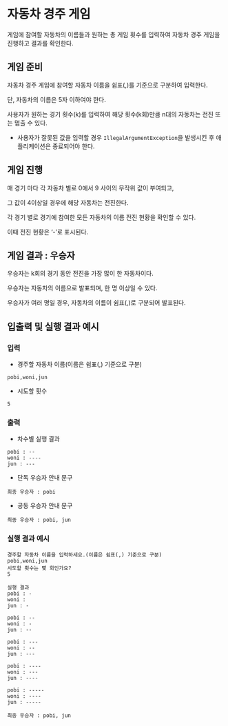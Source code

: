 # 자동차 경주 게임

게임에 참여할 자동차의 이름들과 원하는 총 게임 횟수를 입력하여 자동차 경주 게임을 진행하고 결과를 확인한다.

## 게임 준비

자동차 경주 게임에 참여할 자동차 이름을 쉼표(,)를 기준으로 구분하여 입력한다.

단, 자동차의 이름은 5자 이하여야 한다.

사용자가 원하는 경기 횟수(k)를 입력하여 해당 횟수(k회)만큼 n대의 자동차는 전진 또는 멈출 수 있다.

- 사용자가 잘못된 값을 입력할 경우 `IllegalArgumentException`을 발생시킨 후 애플리케이션은 종료되어야 한다.

## 게임 진행

매 경기 마다 각 자동차 별로  0에서 9 사이의 무작위 값이 부여되고,

그 값이 4이상일 경우에 해당 자동차는 전진한다.

각 경기 별로 경기에 참여한 모든 자동차의 이름  전진 현황을 확인할 수 있다.

이때 전진 현황은 ‘-’로 표시된다.

## 게임 결과 : 우승자

우승자는 k회의 경기 동안 전진을 가장 많이 한 자동차이다.

우승자는 자동차의 이름으로 발표되며, 한 명 이상일 수 있다.

우승자가 여러 명일 경우, 자동차의 이름이 쉼표(,)로 구분되어 발표된다.

## 입출력 및 실행 결과 예시

### **입력**

- 경주할 자동차 이름(이름은 쉼표(,) 기준으로 구분)

```
pobi,woni,jun
```

- 시도할 횟수

```
5
```

### **출력**

- 차수별 실행 결과

```
pobi : --
woni : ----
jun : ---
```

- 단독 우승자 안내 문구

```
최종 우승자 : pobi
```

- 공동 우승자 안내 문구

```
최종 우승자 : pobi, jun
```

### **실행 결과 예시**

```
경주할 자동차 이름을 입력하세요.(이름은 쉼표(,) 기준으로 구분)
pobi,woni,jun
시도할 횟수는 몇 회인가요?
5

실행 결과
pobi : -
woni :
jun : -

pobi : --
woni : -
jun : --

pobi : ---
woni : --
jun : ---

pobi : ----
woni : ---
jun : ----

pobi : -----
woni : ----
jun : -----

최종 우승자 : pobi, jun
```